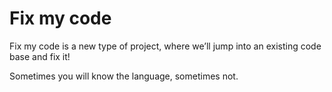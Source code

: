 # Fix my code

Fix my code is a new type of project, where we’ll jump into an existing code base and fix it!

Sometimes you will know the language, sometimes not.
